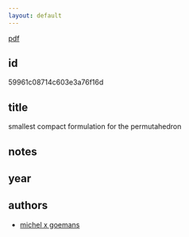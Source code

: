 ```yaml
---
layout: default
---
```


[pdf](https://s3-us-west-2.amazonaws.com/19f075ca4a482833.media/articles/59961c08714c603e3a76f16d.pdf)

## id

59961c08714c603e3a76f16d

## title

smallest compact formulation for the permutahedron

## notes



## year



## authors

 * [michel x goemans](/pages/literature/authors/5996187865186025c42454b2.html)